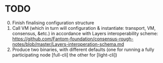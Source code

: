 TODO
====

  0. Finish finalising configuration structure
  1. Call VM (which in turn will configuration & instantiate: transport, VM, consensus, &etc.) in accordance with Layers interoperability scheme: https://github.com/Fantom-foundation/consensus-rough-notes/blob/master/Layers-interoperation-schema.md
  2. Produce two binaries, with different defaults (one for running a fully participating node [full-cli] the other for [light-cli])
